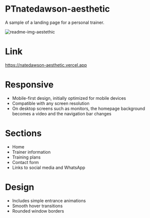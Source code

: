 # PTnatedawson-aesthetic
A sample of a landing page for a personal trainer.

![readme-img-aestethic](https://github.com/user-attachments/assets/82de7f9e-3eee-480a-935d-cd636241701b)

# Link
https://natedawson-aesthetic.vercel.app

# Responsive
- Mobile-first design, initially optimized for mobile devices
- Compatible with any screen resolution
- On desktop screens such as monitors, the homepage background becomes a video and the navigation bar changes

# Sections
- Home
- Trainer information
- Training plans
- Contact form
- Links to social media and WhatsApp

# Design
- Includes simple entrance animations
- Smooth hover transitions
- Rounded window borders
